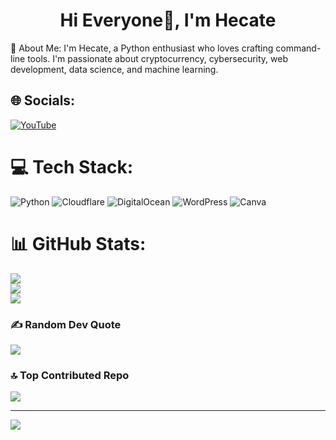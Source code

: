 <h1 align="center">Hi Everyone👋, I'm Hecate</h1>
💫 About Me:
I'm Hecate, a Python enthusiast who loves crafting command-line tools. I'm passionate about cryptocurrency, cybersecurity, web development, data science, and machine learning.


## 🌐 Socials:
[![YouTube](https://img.shields.io/badge/YouTube-%23FF0000.svg?logo=YouTube&logoColor=white)](https://youtube.com/@imhecate) 

# 💻 Tech Stack:
![Python](https://img.shields.io/badge/python-3670A0?style=for-the-badge&logo=python&logoColor=ffdd54) ![Cloudflare](https://img.shields.io/badge/Cloudflare-F38020?style=for-the-badge&logo=Cloudflare&logoColor=white) ![DigitalOcean](https://img.shields.io/badge/DigitalOcean-%230167ff.svg?style=for-the-badge&logo=digitalOcean&logoColor=white) ![WordPress](https://img.shields.io/badge/WordPress-%23117AC9.svg?style=for-the-badge&logo=WordPress&logoColor=white) ![Canva](https://img.shields.io/badge/Canva-%2300C4CC.svg?style=for-the-badge&logo=Canva&logoColor=white)
# 📊 GitHub Stats:
![](https://github-readme-stats.vercel.app/api?username=Dill1337&theme=dark&hide_border=false&include_all_commits=true&count_private=false)<br/>
![](https://github-readme-streak-stats.herokuapp.com/?user=Dill1337&theme=dark&hide_border=false)<br/>
![](https://github-readme-stats.vercel.app/api/top-langs/?username=Dill1337&theme=dark&hide_border=false&include_all_commits=true&count_private=false&layout=compact)

### ✍️ Random Dev Quote
![](https://quotes-github-readme.vercel.app/api?type=horizontal&theme=radical)

### 🔝 Top Contributed Repo
![](https://github-contributor-stats.vercel.app/api?username=Dill1337&limit=5&theme=dark&combine_all_yearly_contributions=true)

---
[![](https://visitcount.itsvg.in/api?id=Dill1337&icon=0&color=0)](https://visitcount.itsvg.in)

<!-- Proudly created with GPRM ( https://gprm.itsvg.in ) -->
